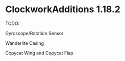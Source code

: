 # ClockworkAdditions 1.18.2

TODO:

Gyroscope/Rotation Sensor

Wanderlite Casing

Copycat Wing and Copycat Flap
